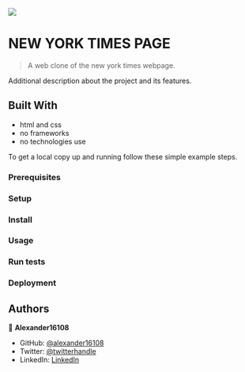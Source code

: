 ![](https://img.shields.io/badge/Microverse-blueviolet)

# NEW YORK TIMES PAGE

> A web clone of the new york times webpage.



Additional description about the project and its features.

## Built With

- html and css 
- no frameworks
- no technologies use



To get a local copy up and running follow these simple example steps.

### Prerequisites

### Setup

### Install

### Usage

### Run tests

### Deployment



## Authors

👤 **Alexander16108**

- GitHub: [@alexander16108](https://github.com/alexander16108)
- Twitter: [@twitterhandle](https://twitter.com/alexander)
- LinkedIn: [LinkedIn](https://linkedin.com/alexander)

